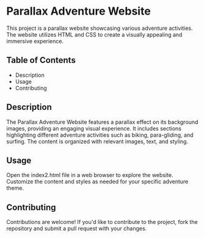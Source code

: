 # Parallax Adventure Website
This project is a parallax website showcasing various adventure activities. The website utilizes HTML and CSS to create a visually appealing and immersive experience.

## Table of Contents
- Description
- Usage
- Contributing
  
## Description
The Parallax Adventure Website features a parallax effect on its background images, providing an engaging visual experience. It includes sections highlighting different adventure activities such as biking, para-gliding, and surfing. The content is organized with relevant images, text, and styling.

## Usage
Open the index2.html file in a web browser to explore the website. Customize the content and styles as needed for your specific adventure theme.

## Contributing
Contributions are welcome! If you'd like to contribute to the project, fork the repository and submit a pull request with your changes.

